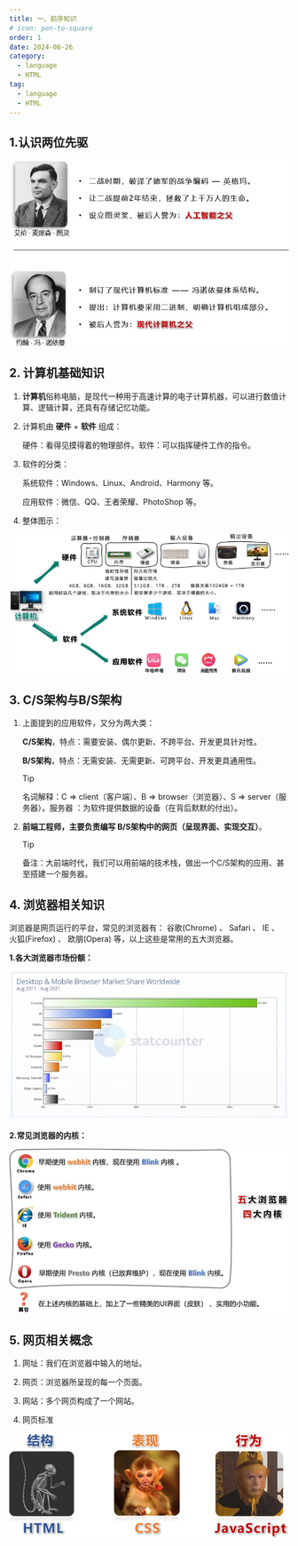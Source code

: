 ```yaml
---
title: 一、前序知识
# icon: pen-to-square
order: 1
date: 2024-06-26
category:
  - language
  - HTML
tag:
  - language
  - HTML
---
```

## 1.认识两位先驱

![两位先驱](./../../../../src/.vuepress/public/assets/images/prior_knowledge.assets/image-20240626232140909.png)

## 2. 计算机基础知识

1. **计算机**俗称电脑，是现代一种用于高速计算的电子计算机器，可以进行数值计算、逻辑计算，还具有存储记忆功能。

2. 计算机由 **硬件** + **软件** 组成：

   硬件：看得见摸得着的物理部件。软件：可以指挥硬件工作的指令。

3. 软件的分类：

   系统软件：Windows、Linux、Android、Harmony 等。

   应用软件：微信、QQ、王者荣耀、PhotoShop 等。

6. 整体图示：

![整体图示](./../../../../src/.vuepress/public/assets/images/prior_knowledge.assets/image-20240626232459277.png)

## 3. C/S架构与B/S架构

1. 上面提到的应用软件，又分为两大类：

   **C/S架构**，特点：需要安装、偶尔更新、不跨平台、开发更具针对性。

   **B/S架构**，特点：无需安装、无需更新、可跨平台、开发更具通用性。

   > [!tip]
   > 名词解释：C => client（客户端）、B => browser（浏览器）、S => server（服务器）。服务器 ：为软件提供数据的设备（在背后默默的付出）。

2. **前端工程师，主要负责编写 B/S架构中的网页（呈现界面、实现交互）**。

   > [!tip]
   > 备注：大前端时代，我们可以用前端的技术栈，做出一个C/S架构的应用、甚至搭建一个服务器。

## 4. 浏览器相关知识

浏览器是网页运行的平台，常见的浏览器有： 谷歌(Chrome) 、 Safari 、 IE 、 火狐(Firefox) 、 欧朋(Opera) 等，以上这些是常用的五大浏览器。

**1.各大浏览器市场份额：**

![各大浏览器市场份额](./../../../../src/.vuepress/public/assets/images/prior_knowledge.assets/image-20240627002127829.png)

**2.常见浏览器的内核：**

![常见浏览器的内核](./../../../../src/.vuepress/public/assets/images/prior_knowledge.assets/image-20240627002159273.png)



## 5. 网页相关概念

1. 网址：我们在浏览器中输入的地址。

2. 网页：浏览器所呈现的每一个页面。

3. 网站：多个网页构成了一个网站。

4. 网页标准

![网页标准](./../../../../src/.vuepress/public/assets/images/prior_knowledge.assets/image-20240627002252096.png)
